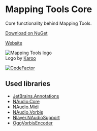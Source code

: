 # Mapping Tools Core
Core functionality behind Mapping Tools.

[Download on NuGet](https://www.nuget.org/packages/MappingTools.Core/)

[Website](https://mappingtools.seira.moe/)


<p align="left">
  <img src="https://i.imgur.com/7JqvlNY.png" alt="Mapping Tools logo"/>
  <br/>Logo by <a href="https://osu.ppy.sh/users/1882522">Karoo</a>
</p>

[![CodeFactor](https://www.codefactor.io/repository/github/olibomby/mapping_tools_core/badge)](https://www.codefactor.io/repository/github/olibomby/mapping_tools_core)

## Used libraries
- [JetBrains.Annotations](https://www.jetbrains.com/help/resharper/2021.1/Code_Analysis__Code_Annotations.html)
- [NAudio.Core](https://github.com/naudio/NAudio)
- [NAudio.Midi](https://github.com/naudio/NAudio)
- [NAudio.Vorbis](https://github.com/naudio/Vorbis)
- [Nlayer.NAudioSupport](https://github.com/naudio/NLayer)
- [OggVorbisEncoder](https://github.com/SteveLillis/.NET-Ogg-Vorbis-Encoder)

